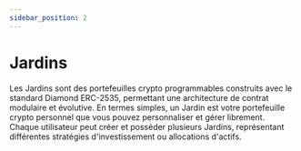 ```yaml
---
sidebar_position: 2
---
```


# Jardins

Les Jardins sont des portefeuilles crypto programmables construits avec le standard Diamond ERC-2535, permettant une architecture de contrat modulaire et évolutive. En termes simples, un Jardin est votre portefeuille crypto personnel que vous pouvez personnaliser et gérer librement. Chaque utilisateur peut créer et posséder plusieurs Jardins, représentant différentes stratégies d'investissement ou allocations d'actifs. 